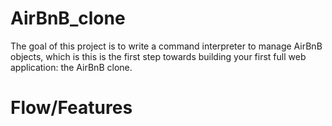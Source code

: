 # AirBnB_clone

The goal of this project is to write a command interpreter to manage AirBnB objects, which is this is the first step towards building your first full web application: the AirBnB clone.

# Flow/Features
